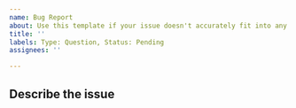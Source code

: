 ```yaml
---
name: Bug Report
about: Use this template if your issue doesn't accurately fit into any of the other categories.
title: ''
labels: Type: Question, Status: Pending
assignees: ''

---
```


## Describe the issue
<!-- Please describe the issue as clearly and as concisely as possible, without missing any details. -->